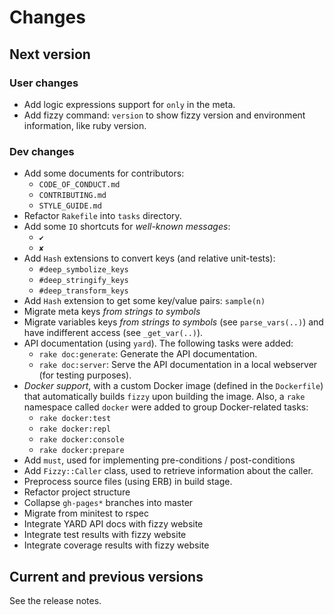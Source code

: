 # Changes

## Next version

### User changes

* Add logic expressions support for `only` in the meta.
* Add fizzy command: `version` to show fizzy version
  and environment information, like ruby version.

### Dev changes

* Add some documents for contributors:
  * `CODE_OF_CONDUCT.md`
  * `CONTRIBUTING.md`
  * `STYLE_GUIDE.md`
* Refactor `Rakefile` into `tasks` directory.
* Add some `IO` shortcuts for *well-known messages*:
  * `✔`
  * `✘`
* Add `Hash` extensions to convert keys (and relative unit-tests):
  * `#deep_symbolize_keys`
  * `#deep_stringify_keys`
  * `#deep_transform_keys`
* Add `Hash` extension to get some key/value pairs: `sample(n)`
* Migrate meta keys *from strings to symbols*
* Migrate variables keys *from strings to symbols* (see `parse_vars(..)`)
  and have indifferent access (see `_get_var(..)`).
* API documentation (using `yard`). The following tasks were added:
  * `rake doc:generate`: Generate the API documentation.
  * `rake doc:server`: Serve the API documentation in a local webserver
    (for testing purposes).
* *Docker support*, with a custom Docker image (defined in the `Dockerfile`)
  that automatically builds `fizzy` upon building the image.
  Also, a `rake` namespace called `docker` were added to group Docker-related
  tasks:
  * `rake docker:test`
  * `rake docker:repl`
  * `rake docker:console`
  * `rake docker:prepare`
* Add `must`, used for implementing pre-conditions / post-conditions
* Add `Fizzy::Caller` class, used to retrieve information about the
  caller.
* Preprocess source files (using ERB) in build stage.
* Refactor project structure
* Collapse `gh-pages*` branches into master
* Migrate from minitest to rspec
* Integrate YARD API docs with fizzy website
* Integrate test results with fizzy website
* Integrate coverage results with fizzy website


## Current and previous versions

See the release notes.


<!-- Link declarations -->

